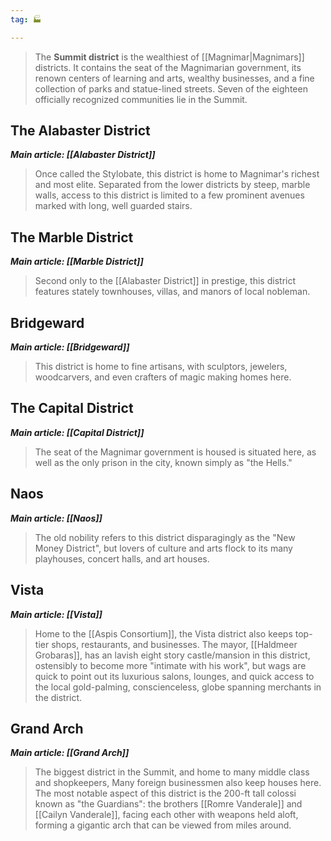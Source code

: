 ```yaml
---
tag: 🏭

---
```

> The **Summit district** is the wealthiest of [[Magnimar|Magnimars]] districts. It contains the seat of the Magnimarian government, its renown centers of learning and arts, wealthy businesses, and a fine collection of parks and statue-lined streets. Seven of the eighteen officially recognized communities lie in the Summit.



## The Alabaster District

***Main article: [[Alabaster District]]***
> Once called the Stylobate, this district is home to Magnimar's richest and most elite. Separated from the lower districts by steep, marble walls, access to this district is limited to a few prominent avenues marked with long, well guarded stairs.


## The Marble District

***Main article: [[Marble District]]***
> Second only to the [[Alabaster District]] in prestige, this district features stately townhouses, villas, and manors of local nobleman.


## Bridgeward

***Main article: [[Bridgeward]]***
> This district is home to fine artisans, with sculptors, jewelers, woodcarvers, and even crafters of magic making homes here.


## The Capital District

***Main article: [[Capital District]]***
> The seat of the Magnimar government is housed is situated here, as well as the only prison in the city, known simply as "the Hells."


## Naos

***Main article: [[Naos]]***
> The old nobility refers to this district disparagingly as the "New Money District", but lovers of culture and arts flock to its many playhouses, concert halls, and art houses.


## Vista

***Main article: [[Vista]]***
> Home to the [[Aspis Consortium]], the Vista district also keeps top-tier shops, restaurants, and businesses. The mayor, [[Haldmeer Grobaras]], has an lavish eight story castle/mansion in this district, ostensibly to become more "intimate with his work", but wags are quick to point out its luxurious salons, lounges, and quick access to the local gold-palming, conscienceless, globe spanning merchants in the district.


## Grand Arch

***Main article: [[Grand Arch]]***
> The biggest district in the Summit, and home to many middle class and shopkeepers, Many foreign businessmen also keep houses here. The most notable aspect of this district is the 200-ft tall colossi known as "the Guardians": the brothers [[Romre Vanderale]] and [[Cailyn Vanderale]], facing each other with weapons held aloft, forming a gigantic arch that can be viewed from miles around.








